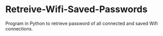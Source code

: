# Retreive-Wifi-Saved-Passwords

Program in Python to retrieve password of all connected and saved Wifi connections.
